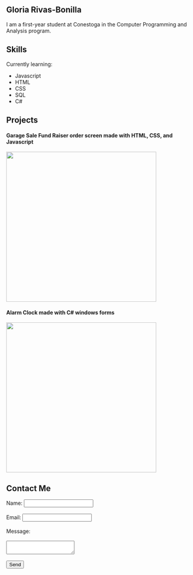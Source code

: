 ## Gloria Rivas-Bonilla

I am a first-year student at Conestoga in the Computer Programming and Analysis program.

## Skills

Currently learning:
- Javascript
- HTML
- CSS
- SQL
- C#

## Projects

<figcaption>
  <h4>Garage Sale Fund Raiser order screen made with HTML, CSS, and Javascript</h4>
</figcaption>
<img src="https://user-images.githubusercontent.com/102302853/159956599-3220eb66-3f1d-41ac-bfad-8eb0485e130e.png" width="400">


<figcaption>
  <h4>Alarm Clock made with C# windows forms</h4>
</figcaption>
<img src="https://user-images.githubusercontent.com/102302853/159958048-702f4aa4-0913-41af-8681-64987d9d8bb3.png" width="400">

## Contact Me

<form>
  <label>Name: </label>
  <input type="text">
  <br></br>
  <label>Email: </label>
  <input type="email">
  <br></br>
  <label>Message: </label>
  <br></br>
  <textarea></textarea>
  <br></br>
  <button type="submit">Send</button>
</form>
